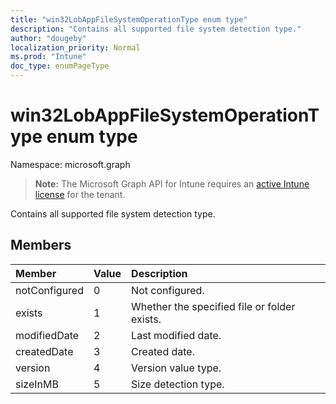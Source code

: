 ```yaml
---
title: "win32LobAppFileSystemOperationType enum type"
description: "Contains all supported file system detection type."
author: "dougeby"
localization_priority: Normal
ms.prod: "Intune"
doc_type: enumPageType
---
```


# win32LobAppFileSystemOperationType enum type

Namespace: microsoft.graph

> **Note:** The Microsoft Graph API for Intune requires an [active Intune license](https://go.microsoft.com/fwlink/?linkid=839381) for the tenant.

Contains all supported file system detection type.

## Members
|Member|Value|Description|
|:---|:---|:---|
|notConfigured|0|Not configured.|
|exists|1|Whether the specified file or folder exists.|
|modifiedDate|2|Last modified date.|
|createdDate|3|Created date.|
|version|4|Version value type.|
|sizeInMB|5|Size detection type.|




